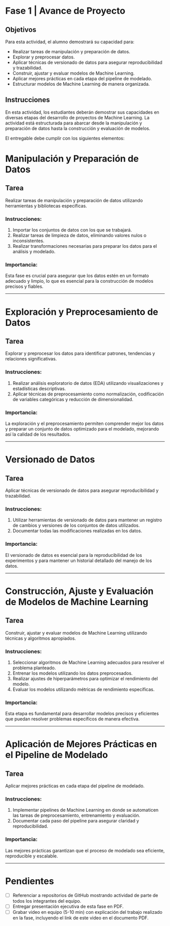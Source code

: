 # Fase 1 | Avance de Proyecto

## Objetivos

Para esta actividad, el alumno demostrará su capacidad para:

- Realizar tareas de manipulación y preparación de datos.
- Explorar y preprocesar datos.
- Aplicar técnicas de versionado de datos para asegurar reproducibilidad y trazabilidad.
- Construir, ajustar y evaluar modelos de Machine Learning.
- Aplicar mejores prácticas en cada etapa del pipeline de modelado.
- Estructurar modelos de Machine Learning de manera organizada.

## Instrucciones

En esta actividad, los estudiantes deberán demostrar sus capacidades en diversas etapas del desarrollo de proyectos de Machine Learning. La actividad está estructurada para abarcar desde la manipulación y preparación de datos hasta la construcción y evaluación de modelos.

El entregable debe cumplir con los siguientes elementos:

# Manipulación y Preparación de Datos

## Tarea
Realizar tareas de manipulación y preparación de datos utilizando herramientas y bibliotecas específicas.

### Instrucciones:
1. Importar los conjuntos de datos con los que se trabajará.
2. Realizar tareas de limpieza de datos, eliminando valores nulos o inconsistentes.
3. Realizar transformaciones necesarias para preparar los datos para el análisis y modelado.

### Importancia:
Esta fase es crucial para asegurar que los datos estén en un formato adecuado y limpio, lo que es esencial para la construcción de modelos precisos y fiables.

---

# Exploración y Preprocesamiento de Datos

## Tarea
Explorar y preprocesar los datos para identificar patrones, tendencias y relaciones significativas.

### Instrucciones:
1. Realizar análisis exploratorio de datos (EDA) utilizando visualizaciones y estadísticas descriptivas.
2. Aplicar técnicas de preprocesamiento como normalización, codificación de variables categóricas y reducción de dimensionalidad.

### Importancia:
La exploración y el preprocesamiento permiten comprender mejor los datos y preparar un conjunto de datos optimizado para el modelado, mejorando así la calidad de los resultados.

---

# Versionado de Datos

## Tarea
Aplicar técnicas de versionado de datos para asegurar reproducibilidad y trazabilidad.

### Instrucciones:
1. Utilizar herramientas de versionado de datos para mantener un registro de cambios y versiones de los conjuntos de datos utilizados.
2. Documentar todas las modificaciones realizadas en los datos.

### Importancia:
El versionado de datos es esencial para la reproducibilidad de los experimentos y para mantener un historial detallado del manejo de los datos.

---

# Construcción, Ajuste y Evaluación de Modelos de Machine Learning

## Tarea
Construir, ajustar y evaluar modelos de Machine Learning utilizando técnicas y algoritmos apropiados.

### Instrucciones:
1. Seleccionar algoritmos de Machine Learning adecuados para resolver el problema planteado.
2. Entrenar los modelos utilizando los datos preprocesados.
3. Realizar ajustes de hiperparámetros para optimizar el rendimiento del modelo.
4. Evaluar los modelos utilizando métricas de rendimiento específicas.

### Importancia:
Esta etapa es fundamental para desarrollar modelos precisos y eficientes que puedan resolver problemas específicos de manera efectiva.

---

# Aplicación de Mejores Prácticas en el Pipeline de Modelado

## Tarea
Aplicar mejores prácticas en cada etapa del pipeline de modelado.

### Instrucciones:
1. Implementar pipelines de Machine Learning en donde se automaticen las tareas de preprocesamiento, entrenamiento y evaluación.
2. Documentar cada paso del pipeline para asegurar claridad y reproducibilidad.

### Importancia:
Las mejores prácticas garantizan que el proceso de modelado sea eficiente, reproducible y escalable.

---

# Pendientes

- [ ] Referenciar a repositorios de GitHub mostrando actividad de parte de todos los integrantes del equipo.
- [ ] Entregar presentación ejecutiva de esta fase en PDF.
- [ ] Grabar video en equipo (5-10 min) con explicación del trabajo realizado en la fase, incluyendo el link de este video en el documento PDF.
